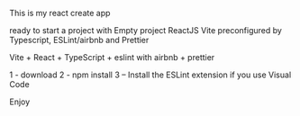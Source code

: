 This is my react create app

ready to start a project with Empty project ReactJS Vite preconfigured by Typescript,
ESLint/airbnb and Prettier

Vite + React + TypeScript + eslint with airbnb + prettier

1 - download
2 - npm install
3 – Install the ESLint extension if you use Visual Code

Enjoy
